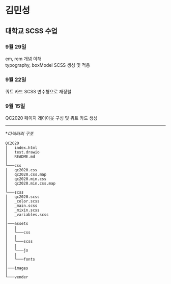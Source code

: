 # 김민성

## 대학교 SCSS 수업
### 9월 29일
em, rem 개념 이해<br>
typography, boxModel SCSS 생성 및 적용

### 9월 22일
쿼트 카드 SCSS 변수형으로 재정렬

### 9월 15일
QC2020 페이지 레이아웃 구성 및 쿼트 카드 생성

---
**디렉터리 구조*
```
QC2020
│   index.html
│   test.drawio
│   README.md
│
└───css
│   qc2020.css
│   qc2020.css.map
│   qc2020.min.css
│   qc2020.min.css.map
│
└───scss
│   qc2020.scss
│   _color.scss
│   _main.scss
│   _mixin.scss
│   _variables.scss
│   
│───assets
│   |
│   └───css
│   |
│   └───scss
│   |
│   └───js
│   |
│   └───fonts
│
│───images
│
└───vender

```